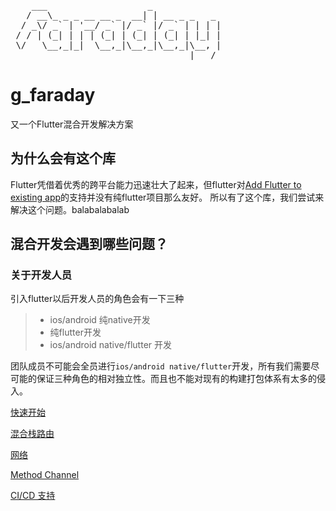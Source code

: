 <pre>
    ___                   _
   / __\_ _ _ __ __ _  __| | __ _ _   _
  / _\/ _` | '__/ _` |/ _` |/ _` | | | |
 / / | (_| | | | (_| | (_| | (_| | |_| |
 \/   \__,_|_|  \__,_|\__,_|\__,_|\__, |
                                  |___/
</pre>

# g_faraday

又一个Flutter混合开发解决方案

## 为什么会有这个库
Flutter凭借着优秀的跨平台能力迅速壮大了起来，但flutter对[Add Flutter to existing app](https://flutter.dev/docs/development/add-to-app)的支持并没有纯flutter项目那么友好。
所以有了这个库，我们尝试来解决这个问题。balabalabalab

## 混合开发会遇到哪些问题？

### 关于开发人员
引入flutter以后开发人员的角色会有一下三种
>
> - ios/android 纯native开发
> - 纯flutter开发
> - ios/android native/flutter 开发

团队成员不可能会全员进行`ios/android native/flutter`开发，所有我们需要尽可能的保证三种角色的相对独立性。而且也不能对现有的构建打包体系有太多的侵入。

[快速开始](docs/integration.md)

[混合栈路由](docs/route.md)

[网络](docs/net.md)

[Method Channel](docs/generate.md)

[CI/CD 支持](docs/deployment.md)